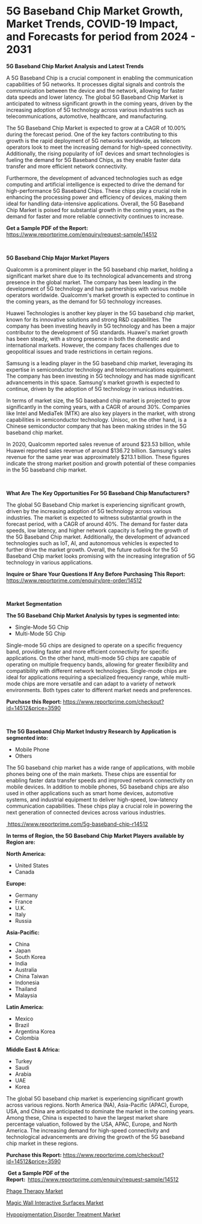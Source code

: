 <p><h1>5G Baseband Chip Market Growth, Market Trends, COVID-19 Impact, and Forecasts for period from 2024 - 2031</h1></p><p><strong>5G Baseband Chip Market Analysis and Latest Trends</strong></p>
<p><p>A 5G Baseband Chip is a crucial component in enabling the communication capabilities of 5G networks. It processes digital signals and controls the communication between the device and the network, allowing for faster data speeds and lower latency. The global 5G Baseband Chip Market is anticipated to witness significant growth in the coming years, driven by the increasing adoption of 5G technology across various industries such as telecommunications, automotive, healthcare, and manufacturing.</p><p>The 5G Baseband Chip Market is expected to grow at a CAGR of 10.00% during the forecast period. One of the key factors contributing to this growth is the rapid deployment of 5G networks worldwide, as telecom operators look to meet the increasing demand for high-speed connectivity. Additionally, the rising popularity of IoT devices and smart technologies is fueling the demand for 5G Baseband Chips, as they enable faster data transfer and more efficient network connectivity.</p><p>Furthermore, the development of advanced technologies such as edge computing and artificial intelligence is expected to drive the demand for high-performance 5G Baseband Chips. These chips play a crucial role in enhancing the processing power and efficiency of devices, making them ideal for handling data-intensive applications. Overall, the 5G Baseband Chip Market is poised for substantial growth in the coming years, as the demand for faster and more reliable connectivity continues to increase.</p></p>
<p><strong>Get a Sample PDF of the Report:&nbsp;</strong> <a href="https://www.reportprime.com/enquiry/request-sample/14512">https://www.reportprime.com/enquiry/request-sample/14512</a></p>
<p>&nbsp;</p>
<p><strong>5G Baseband Chip Major Market Players</strong></p>
<p><p>Qualcomm is a prominent player in the 5G baseband chip market, holding a significant market share due to its technological advancements and strong presence in the global market. The company has been leading in the development of 5G technology and has partnerships with various mobile operators worldwide. Qualcomm's market growth is expected to continue in the coming years, as the demand for 5G technology increases.</p><p>Huawei Technologies is another key player in the 5G baseband chip market, known for its innovative solutions and strong R&D capabilities. The company has been investing heavily in 5G technology and has been a major contributor to the development of 5G standards. Huawei's market growth has been steady, with a strong presence in both the domestic and international markets. However, the company faces challenges due to geopolitical issues and trade restrictions in certain regions.</p><p>Samsung is a leading player in the 5G baseband chip market, leveraging its expertise in semiconductor technology and telecommunications equipment. The company has been investing in 5G technology and has made significant advancements in this space. Samsung's market growth is expected to continue, driven by the adoption of 5G technology in various industries.</p><p>In terms of market size, the 5G baseband chip market is projected to grow significantly in the coming years, with a CAGR of around 30%. Companies like Intel and MediaTek (MTK) are also key players in the market, with strong capabilities in semiconductor technology. Unisoc, on the other hand, is a Chinese semiconductor company that has been making strides in the 5G baseband chip market.</p><p>In 2020, Qualcomm reported sales revenue of around $23.53 billion, while Huawei reported sales revenue of around $136.72 billion. Samsung's sales revenue for the same year was approximately $213.1 billion. These figures indicate the strong market position and growth potential of these companies in the 5G baseband chip market.</p></p>
<p>&nbsp;</p>
<p><strong>What Are The Key Opportunities For 5G Baseband Chip Manufacturers?</strong></p>
<p><p>The global 5G Baseband Chip market is experiencing significant growth, driven by the increasing adoption of 5G technology across various industries. The market is expected to witness substantial growth in the forecast period, with a CAGR of around 40%. The demand for faster data speeds, low latency, and higher network capacity is fueling the growth of the 5G Baseband Chip market. Additionally, the development of advanced technologies such as IoT, AI, and autonomous vehicles is expected to further drive the market growth. Overall, the future outlook for the 5G Baseband Chip market looks promising with the increasing integration of 5G technology in various applications.</p></p>
<p><strong>Inquire or Share Your Questions If Any Before Purchasing This Report:</strong> <a href="https://www.reportprime.com/enquiry/pre-order/14512">https://www.reportprime.com/enquiry/pre-order/14512</a></p>
<p>&nbsp;</p>
<p><strong>Market Segmentation</strong></p>
<p><strong>The 5G Baseband Chip Market Analysis by types is segmented into:</strong></p>
<p><ul><li>Single-Mode 5G Chip</li><li>Multi-Mode 5G Chip</li></ul></p>
<p><p>Single-mode 5G chips are designed to operate on a specific frequency band, providing faster and more efficient connectivity for specific applications. On the other hand, multi-mode 5G chips are capable of operating on multiple frequency bands, allowing for greater flexibility and compatibility with different network technologies. Single-mode chips are ideal for applications requiring a specialized frequency range, while multi-mode chips are more versatile and can adapt to a variety of network environments. Both types cater to different market needs and preferences.</p></p>
<p><strong>Purchase this Report:&nbsp;</strong><a href="https://www.reportprime.com/checkout?id=14512&price=3590">https://www.reportprime.com/checkout?id=14512&price=3590</a></p>
<p>&nbsp;</p>
<p><strong>The 5G Baseband Chip Market Industry Research by Application is segmented into:</strong></p>
<p><ul><li>Mobile Phone</li><li>Others</li></ul></p>
<p><p>The 5G baseband chip market has a wide range of applications, with mobile phones being one of the main markets. These chips are essential for enabling faster data transfer speeds and improved network connectivity on mobile devices. In addition to mobile phones, 5G baseband chips are also used in other applications such as smart home devices, automotive systems, and industrial equipment to deliver high-speed, low-latency communication capabilities. These chips play a crucial role in powering the next generation of connected devices across various industries.</p></p>
<p><a href="https://www.reportprime.com/5g-baseband-chip-r14512">&nbsp;https://www.reportprime.com/5g-baseband-chip-r14512</a></p>
<p><strong>In terms of Region, the 5G Baseband Chip Market Players available by Region are:</strong></p>
<p>
    <p> <strong> North America: </strong>
        <ul>
            <li>United States</li>
            <li>Canada</li>
        </ul>
        </p> 
    <p> <strong> Europe: </strong>
        <ul>
            <li>Germany</li>
            <li>France</li>
            <li>U.K.</li>
            <li>Italy</li>
            <li>Russia</li>
        </ul>
        </p> 
    <p> <strong> Asia-Pacific: </strong>
        <ul>
            <li>China</li>
            <li>Japan</li>
            <li>South Korea</li>
            <li>India</li>
            <li>Australia</li>
            <li>China Taiwan</li>
            <li>Indonesia</li>
            <li>Thailand</li>
            <li>Malaysia</li>
        </ul>
        </p> 
    <p> <strong> Latin America: </strong>
        <ul>
            <li>Mexico</li>
            <li>Brazil</li>
            <li>Argentina Korea</li>
            <li>Colombia</li>
        </ul>
        </p> 
    <p> <strong> Middle East & Africa: </strong>
        <ul>
            <li>Turkey</li>
            <li>Saudi</li>
            <li>Arabia</li>
            <li>UAE</li>
            <li>Korea</li>
        </ul>
    </p>
    </p>
<p><p>The global 5G baseband chip market is experiencing significant growth across various regions. North America (NA), Asia-Pacific (APAC), Europe, USA, and China are anticipated to dominate the market in the coming years. Among these, China is expected to have the largest market share percentage valuation, followed by the USA, APAC, Europe, and North America. The increasing demand for high-speed connectivity and technological advancements are driving the growth of the 5G baseband chip market in these regions.</p></p>
<p><strong>Purchase this Report: </strong><a href="https://www.reportprime.com/checkout?id=14512&price=3590">https://www.reportprime.com/checkout?id=14512&price=3590</a></p>
<p>&nbsp;<strong>Get a Sample PDF of the Report:&nbsp;&nbsp;</strong><a href="https://www.reportprime.com/enquiry/request-sample/14512">https://www.reportprime.com/enquiry/request-sample/14512</a></p>
<p><strong></strong></p>
<p><p><a href="https://github.com/gcimaudf65/Market-Research-Report-List-1/blob/main/phage-therapy-market.md">Phage Therapy Market</a></p><p><a href="https://github.com/sardarp081/Market-Research-Report-List-1/blob/main/magic-wall-interactive-surfaces-market.md">Magic Wall Interactive Surfaces Market</a></p><p><a href="https://github.com/waylose1223/Market-Research-Report-List-1/blob/main/hypopigmentation-disorder-treatment-market.md">Hypopigmentation Disorder Treatment Market</a></p></p>